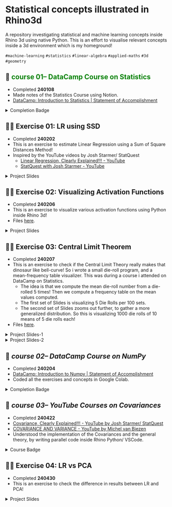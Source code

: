 # Statistical concepts illustrated in Rhino3d
A repository investigating statistical and machine learning concepts inside Rhino 3d using native Python. This is an effort to visualise relevant concepts inside a 3d environment which is my homeground!

`#machine-learning` `#statistics` `#linear-algebra` `#applied-maths` `#3d` `#geometry`

## 🌳 <span style="color: green"> course 01– DataCamp Course on Statistics  </span>

  - Completed **240108**
  - Made notes of the Statistics Course using Notion.
  - [DataCamp: Introduction to Statistics | Statement of Accomplishment](https://www.datacamp.com/completed/statement-of-accomplishment/course/9cd552e42463003e79fa5f40844d5ab85468323c)

<details>  <summary> Completion Badge </summary>
  <p align="center" width="100%">
    <img src="https://www.datacamp.com/statement-of-accomplishment/badge/course/9cd552e42463003e79fa5f40844d5ab85468323c.png"  width="350"/> </br>
  </p>
</details>  

## 🎅🏼 Exercise 01: LR using SSD
  - Completed **240202**
  - This is an exercise to estimate Linear Regression using a Sum of Square Distances Method!
  - Inspired by the YouTube videos by Josh Starmer/ StatQuest
    - [Linear Regression, Clearly Explained!!! - YouTube](https://www.youtube.com/watch?app=desktop&v=nk2CQITm_eo)
    - [StatQuest with Josh Starmer - YouTube](https://www.youtube.com/@statquest)
    
<details>  <summary> Project Slides </summary>

  <p align="center" width="100%">
   <img src="https://i.ytimg.com/vi/nk2CQITm_eo/maxresdefault.jpg"  width="500"/>  </br>
    <img src="https://i.ytimg.com/vi/PaFPbb66DxQ/hq720.jpg?sqp=-oaymwEhCK4FEIIDSFryq4qpAxMIARUAAAAAGAElAADIQj0AgKJD&rs=AOn4CLDmJF9awcethpf-q0AeHB9rUcQj8w"  width="500"/>  </br>
    <img src="https://github.com/gasingh/statConceptsIllustratedInRhino3d/blob/main/240202_LR_via_SSD/_imgs/1.jpg"  width="1000"/>  </br>
    <b>00</b> </br>
    <img src="https://github.com/gasingh/statConceptsIllustratedInRhino3d/blob/main/240202_LR_via_SSD/_imgs/2.jpg"  width="1000"/>  </br>
    <b>01</b> </br>
    <img src="https://github.com/gasingh/statConceptsIllustratedInRhino3d/blob/main/240202_LR_via_SSD/_imgs/3.jpg"  width="1000" /> </br>
    <b>02</b> </br>
    <img src="https://github.com/gasingh/statConceptsIllustratedInRhino3d/blob/main/240202_LR_via_SSD/_imgs/4.jpg"  width="1000" /> </br>
    <b>03</b> </br>
    <img src="https://github.com/gasingh/statConceptsIllustratedInRhino3d/blob/main/240202_LR_via_SSD/_imgs/5.jpg"  width="1000" /> </br>
    <b>04</b> </br>
    <img src="https://github.com/gasingh/statConceptsIllustratedInRhino3d/blob/main/240202_LR_via_SSD/_imgs/6.jpg"  width="1000" /> </br>
    <b>05</b> </br>
    <img src="https://github.com/gasingh/statConceptsIllustratedInRhino3d/blob/main/240202_LR_via_SSD/_imgs/7.jpg"  width="1000" /> </br>
    <b>06</b> </br>
    <img src="https://github.com/gasingh/statConceptsIllustratedInRhino3d/blob/main/240202_LR_via_SSD/_imgs/8.jpg"  width="1000" /> </br>
    <b>07</b> </br>
  </p>

</details>
  
## 🎅🏼 Exercise 02: Visualizing Activation Functions
  - Completed **240206**
  - This is an exercise to visualize various activation functions using Python inside Rhino 3d!
  - Files [here](https://github.com/gasingh/statConceptsIllustratedInRhino3d/tree/main/240206_ActivationFunctions_visualized).

<details>  <summary> Project Slides </summary>

  <p align="center" width="100%">
    <img src="https://github.com/gasingh/statConceptsIllustratedInRhino3d/blob/main/240206_ActivationFunctions_visualized/imgs_plots/a.jpg"  width="800"/>  </br>
    <b>A</b> </br>
    <img src="https://github.com/gasingh/statConceptsIllustratedInRhino3d/blob/main/240206_ActivationFunctions_visualized/imgs_plots/b.jpg"  width="800"/>  </br>
    <b>B</b> </br>
    <img src="https://github.com/gasingh/statConceptsIllustratedInRhino3d/blob/main/240206_ActivationFunctions_visualized/imgs_plots/c.jpg"  width="800" /> </br>
    <b>C</b> </br>
    <img src="https://github.com/gasingh/statConceptsIllustratedInRhino3d/blob/main/240206_ActivationFunctions_visualized/imgs_plots/d.jpg"  width="800" /> </br>
    <b>D</b> </br>
    <img src="https://github.com/gasingh/statConceptsIllustratedInRhino3d/blob/main/240206_ActivationFunctions_visualized/imgs_plots/e.jpg"  width="800" /> </br>
    <b>E</b> </br>
    <img src="https://github.com/gasingh/statConceptsIllustratedInRhino3d/blob/main/240206_ActivationFunctions_visualized/imgs_plots/f.jpg"  width="800" /> </br>
    <b>F</b> </br>
    <img src="https://github.com/gasingh/statConceptsIllustratedInRhino3d/blob/main/240206_ActivationFunctions_visualized/imgs_plots/g.jpg"  width="800" /> </br>
    <b>G</b> </br>
    <img src="https://github.com/gasingh/statConceptsIllustratedInRhino3d/blob/main/240206_ActivationFunctions_visualized/imgs_plots/h.jpg"  width="800" /> </br>
    <b>H</b> </br>
  </p>

</details>
  
## 🎅🏼 Exercise 03: Central Limit Theorem
  -  Completed **240207**
  - This is an exercise to check if the Central Limit Theory really makes that dinosaur like bell-curve! So i wrote a small die-roll program, and a mean-frequency table visualizer. This was during a course i attended on DataCamp on Statistics.
    - The idea is that we compute the mean die-roll number from a die-rolled 5 times! Then we compute a frequency table on the mean values computed.
    - The first set of Slides is visualizing 5 Die Rolls per 100 sets.
    - The second set of Slides zooms out further, to gather a more generalized distribution. So this is visualizing 1000 die rolls of 10 means of 5 die rolls each! 
  - Files [here](https://github.com/gasingh/statConceptsIllustratedInRhino3d/tree/main/240207_CentralLimitTheorem_visualized-by-DieRolls).

<details>  <summary> Project Slides-1 </summary>
<p align="center" width="100%">
<img src="https://github.com/gasingh/statConceptsIllustratedInRhino3d/blob/main/240207_CentralLimitTheorem_visualized-by-DieRolls/imgs/Untitled.png"  width="1000"/>  </br>
<b>DataCamp- Slide on CLT</b> </br>
<img src="https://github.com/gasingh/statConceptsIllustratedInRhino3d/blob/main/240207_CentralLimitTheorem_visualized-by-DieRolls/imgs/00.jpg"  width="1000"/>  </br>
<b>00</b> </br>
<img src="https://github.com/gasingh/statConceptsIllustratedInRhino3d/blob/main/240207_CentralLimitTheorem_visualized-by-DieRolls/imgs/01.jpg"  width="1000"/>  </br>
<b>01</b> </br>
<img src="https://github.com/gasingh/statConceptsIllustratedInRhino3d/blob/main/240207_CentralLimitTheorem_visualized-by-DieRolls/imgs/02.jpg"  width="1000"/>  </br>
<b>02</b> </br>
<img src="https://github.com/gasingh/statConceptsIllustratedInRhino3d/blob/main/240207_CentralLimitTheorem_visualized-by-DieRolls/imgs/03.jpg"  width="1000"/>  </br>
<b>03</b> </br>
<img src="https://github.com/gasingh/statConceptsIllustratedInRhino3d/blob/main/240207_CentralLimitTheorem_visualized-by-DieRolls/imgs/04.jpg"  width="1000"/>  </br>
<b>04</b> </br>
<img src="https://github.com/gasingh/statConceptsIllustratedInRhino3d/blob/main/240207_CentralLimitTheorem_visualized-by-DieRolls/imgs/05.jpg"  width="1000"/>  </br>
<b>05</b> </br>
<img src="https://github.com/gasingh/statConceptsIllustratedInRhino3d/blob/main/240207_CentralLimitTheorem_visualized-by-DieRolls/imgs/06.jpg"  width="1000"/>  </br>
<b>06</b> </br>
<img src="https://github.com/gasingh/statConceptsIllustratedInRhino3d/blob/main/240207_CentralLimitTheorem_visualized-by-DieRolls/imgs/07.jpg"  width="1000"/>  </br>
<b>07</b> </br>
<img src="https://github.com/gasingh/statConceptsIllustratedInRhino3d/blob/main/240207_CentralLimitTheorem_visualized-by-DieRolls/imgs/08.jpg"  width="1000"/>  </br>
<b>08</b> </br>
<img src="https://github.com/gasingh/statConceptsIllustratedInRhino3d/blob/main/240207_CentralLimitTheorem_visualized-by-DieRolls/imgs/09.jpg"  width="1000"/>  </br>
<b>09</b> </br>
<img src="https://github.com/gasingh/statConceptsIllustratedInRhino3d/blob/main/240207_CentralLimitTheorem_visualized-by-DieRolls/imgs/10.jpg"  width="1000"/>  </br>
<b>10</b> </br>
<img src="https://github.com/gasingh/statConceptsIllustratedInRhino3d/blob/main/240207_CentralLimitTheorem_visualized-by-DieRolls/imgs/11-A.jpg"  width="1000"/>  </br>
<b>11-A</b> </br>
<img src="https://github.com/gasingh/statConceptsIllustratedInRhino3d/blob/main/240207_CentralLimitTheorem_visualized-by-DieRolls/imgs/11-B.jpg"  width="1000"/>  </br>
<b>11-B</b> </br>
<img src="https://github.com/gasingh/statConceptsIllustratedInRhino3d/blob/main/240207_CentralLimitTheorem_visualized-by-DieRolls/imgs/11-C.jpg"  width="1000"/>  </br>
<b>11-C</b> </br>
<img src="https://github.com/gasingh/statConceptsIllustratedInRhino3d/blob/main/240207_CentralLimitTheorem_visualized-by-DieRolls/imgs/11-D.jpg"  width="1000"/>  </br>
<b>11-D</b> </br>
<img src="https://github.com/gasingh/statConceptsIllustratedInRhino3d/blob/main/240207_CentralLimitTheorem_visualized-by-DieRolls/imgs/12_Code.JPG"  width="1000"/>  </br>
<b>12-Code</b> </br>
<img src="https://github.com/gasingh/statConceptsIllustratedInRhino3d/blob/main/240207_CentralLimitTheorem_visualized-by-DieRolls/imgs/13_fileShot.JPG"  width="1000"/>  </br>
<b>13-fileShot</b> </br>
  </p>
</details>

    
<details>  <summary> Project Slides-2 </summary>
  <p align="center" width="100%">
    <img src="https://github.com/gasingh/statConceptsIllustratedInRhino3d/blob/main/240207_CentralLimitTheorem_visualized-by-DieRolls/imgs2/full-on-triple-bam-sticker.jpg"  width="300"/>  </br> 
    <br>
    <img src="https://github.com/gasingh/statConceptsIllustratedInRhino3d/blob/main/240207_CentralLimitTheorem_visualized-by-DieRolls/imgs2/00.jpg"  width="1000"/>  </br>
    <b>00</b> </br>
    <img src="https://github.com/gasingh/statConceptsIllustratedInRhino3d/blob/main/240207_CentralLimitTheorem_visualized-by-DieRolls/imgs2/00-b.jpg"  width="1000"/>  </br>
    <b>00</b> </br>
    <img src="https://github.com/gasingh/statConceptsIllustratedInRhino3d/blob/main/240207_CentralLimitTheorem_visualized-by-DieRolls/imgs2/01.jpg"  width="1000" /> </br>
    <b>01</b> </br>
    <img src="https://github.com/gasingh/statConceptsIllustratedInRhino3d/blob/main/240207_CentralLimitTheorem_visualized-by-DieRolls/imgs2/02.jpg"  width="1000" /> </br>
    <b>02</b> </br>
    <img src="https://github.com/gasingh/statConceptsIllustratedInRhino3d/blob/main/240207_CentralLimitTheorem_visualized-by-DieRolls/imgs2/03.jpg"  width="1000" /> </br>
    <b>03</b> </br>
    <img src="https://github.com/gasingh/statConceptsIllustratedInRhino3d/blob/main/240207_CentralLimitTheorem_visualized-by-DieRolls/imgs2/04.jpg"  width="1000" /> </br>
    <b>04</b> </br>
    <img src="https://github.com/gasingh/statConceptsIllustratedInRhino3d/blob/main/240207_CentralLimitTheorem_visualized-by-DieRolls/imgs2/05.jpg"  width="1000" /> </br>
    <b>05</b> </br>
    <img src="https://github.com/gasingh/statConceptsIllustratedInRhino3d/blob/main/240207_CentralLimitTheorem_visualized-by-DieRolls/imgs2/06.jpg"  width="1000" /> </br>
    <b>06</b> </br>
    <img src="https://github.com/gasingh/statConceptsIllustratedInRhino3d/blob/main/240207_CentralLimitTheorem_visualized-by-DieRolls/imgs2/07.jpg"  width="1000" /> </br>
    <b>07</b> </br>
    <img src="https://github.com/gasingh/statConceptsIllustratedInRhino3d/blob/main/240207_CentralLimitTheorem_visualized-by-DieRolls/imgs2/08.jpg"  width="1000" /> </br>
    <b>08</b> </br>
    <img src="https://github.com/gasingh/statConceptsIllustratedInRhino3d/blob/main/240207_CentralLimitTheorem_visualized-by-DieRolls/imgs2/09.jpg"  width="1000" /> </br>
    <b>09</b> </br>
    <img src="https://github.com/gasingh/statConceptsIllustratedInRhino3d/blob/main/240207_CentralLimitTheorem_visualized-by-DieRolls/imgs2/10.jpg"  width="1000" /> </br>
    <b>10</b> </br>
    <img src="https://github.com/gasingh/statConceptsIllustratedInRhino3d/blob/main/240207_CentralLimitTheorem_visualized-by-DieRolls/imgs2/fileShot.jpg"  width="1000" /> </br>
    <b>fileShot</b> </br>
  </p>
</details>

## 🌳 _course 02– DataCamp Course on NumPy_
  -  Completed **240204**
  - [DataCamp: Introduction to Numpy | Statement of Accomplishment](https://www.datacamp.com/completed/statement-of-accomplishment/course/20278b4dde94bfec43776b87f85605c02e9487bf)
  - Coded all the exercises and concepts in Google Colab.

<details>  <summary> Completion Badge </summary>
  <p align="center" width="100%">
  <img src="https://www.datacamp.com/statement-of-accomplishment/badge/course/20278b4dde94bfec43776b87f85605c02e9487bf.png"  width="350"/>  </br>
  </p>
</details>

## 🌳 _course 03– YouTube Courses on Covariances_ 
- Completed **240422**
- [Covariance, Clearly Explained!!! - YouTube by Josh Starmer/ StatQuest](https://www.youtube.com/watch?v=qtaqvPAeEJY)
- [COVARIANCE AND VARIANCE - YouTube by Michel van Biezen](https://www.youtube.com/playlist?list=PLX2gX-ftPVXWHdoWSeshfEbRarb_LiX-e)
- Understood the implementation of the Covariances and the general theory, by writing parallel code inside Rhino Python/ VSCode.

<details>  <summary> Course Badge </summary>  
  <p align="center" width="100%">
  <img src="https://i.ytimg.com/vi/TokBo_2yhN8/hqdefault.jpg"  width="350"/>  </br>
  </p>
</details>

## 🎅🏼 Exercise 04: LR vs PCA
  - Completed **240430**
  - This is an exercise to check the difference in results between LR and PCA!

<details>  <summary> Project Slides </summary>

  <p align="center" width="100%">
    <img src="https://github.com/gasingh/statConceptsIllustratedInRhino3d/blob/main/LR_vs_PCA_00.jpg"  width="1000"/>  </br>
    <b>00</b> </br>
    <img src="https://github.com/gasingh/statConceptsIllustratedInRhino3d/blob/main/LR_vs_PCA_01.jpg"  width="1000"/>  </br>
    <b>01</b> </br>
    <img src="https://github.com/gasingh/statConceptsIllustratedInRhino3d/blob/main/LR_vs_PCA_02.jpg"  width="1000" /> </br>
    <b>02</b> </br>
    <img src="https://github.com/gasingh/statConceptsIllustratedInRhino3d/blob/main/LR_vs_PCA_03.jpg"  width="1000" /> </br>
    <b>03</b> </br> 
  </p>

</details>




